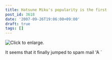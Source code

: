 ```yaml
---
title: Hatsune Miku's popularity is the first
post_id: 3618
date: '2007-09-26T19:06:00+09:00'
draft: true
tags: []
---
```


![Click to enlarge.](https://danmaq.com/image/mixi/2007/573901138_49_s.jpg)

It seems that it finally jumped to spam mail 'A `
